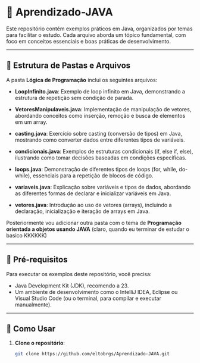 # 📘 Aprendizado-JAVA

Este repositório contém exemplos práticos em Java, organizados por temas para facilitar o estudo. Cada arquivo aborda um tópico fundamental, com foco em conceitos essenciais e boas práticas de desenvolvimento.

---

## 📂 Estrutura de Pastas e Arquivos

A pasta **Lógica de Programação** inclui os seguintes arquivos:

- **LoopInfinito.java**: Exemplo de loop infinito em Java, demonstrando a estrutura de repetição sem condição de parada.
  
- **VetoresManipulaveis.java**: Implementação de manipulação de vetores, abordando conceitos como inserção, remoção e busca de elementos em um array.
  
- **casting.java**: Exercício sobre casting (conversão de tipos) em Java, mostrando como converter dados entre diferentes tipos de variáveis.
  
- **condicionais.java**: Exemplos de estruturas condicionais (if, else if, else), ilustrando como tomar decisões baseadas em condições específicas.
  
- **loops.java**: Demonstração de diferentes tipos de loops (for, while, do-while), essenciais para a repetição de blocos de código.
  
- **variaveis.java**: Explicação sobre variáveis e tipos de dados, abordando as diferentes formas de declarar e inicializar variáveis em Java.
  
- **vetores.java**: Introdução ao uso de vetores (arrays), incluindo a declaração, inicialização e iteração de arrays em Java.

Posteriormente vou adicionar outra pasta com o tema de **Programação orientada a objetos usando JAVA** (claro, quando eu terminar de estudar o basico KKKKKK)


---

## 🔧 Pré-requisitos

Para executar os exemplos deste repositório, você precisa:

- Java Development Kit (JDK), recomendo a 23.
- Um ambiente de desenvolvimento como o IntelliJ IDEA, Eclipse ou Visual Studio Code (ou o terminal, para compilar e executar manualmente).

---

## 🚀 Como Usar

1. **Clone o repositório**:
   ```bash
   git clone https://github.com/eltobrgs/Aprendizado-JAVA.git
